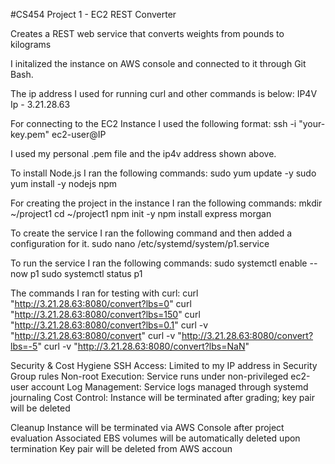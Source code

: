#CS454 Project 1 - EC2 REST Converter

Creates a REST web service that converts weights from pounds to kilograms

I initalized the instance on AWS console and connected to it through Git Bash.

The ip address I used for running curl and other commands is below:
IP4V Ip - 3.21.28.63

For connecting to the EC2 Instance I used the following format:
ssh -i "your-key.pem" ec2-user@IP

I used my personal .pem file and the ip4v address shown above.

To install Node.js I ran the following commands:
sudo yum update -y
sudo yum install -y nodejs npm

For creating the project in the instance I ran the following commands:
mkdir ~/project1
cd ~/project1
npm init -y
npm install express morgan

To create the service I ran the following command and then added a configuration for it.
sudo nano /etc/systemd/system/p1.service

To run the service I ran the following commands:
sudo systemctl enable --now p1
sudo systemctl status p1

The commands I ran for testing with curl:
curl "http://3.21.28.63:8080/convert?lbs=0" 
curl "http://3.21.28.63:8080/convert?lbs=150"
curl "http://3.21.28.63:8080/convert?lbs=0.1"
curl -v "http://3.21.28.63:8080/convert"
curl -v "http://3.21.28.63:8080/convert?lbs=-5"
curl -v "http://3.21.28.63:8080/convert?lbs=NaN"

Security & Cost Hygiene
SSH Access: Limited to my IP address in Security Group rules
Non-root Execution: Service runs under non-privileged ec2-user account
Log Management: Service logs managed through systemd journaling
Cost Control: Instance will be terminated after grading; key pair will be deleted

Cleanup
Instance will be terminated via AWS Console after project evaluation
Associated EBS volumes will be automatically deleted upon termination
Key pair will be deleted from AWS accoun
